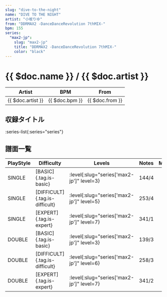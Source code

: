 ```yaml
---
slug: "dive-to-the-night"
name: "DIVE TO THE NIGHT"
artist: "小坂りゆ"
from: "DDRMAX2 -DanceDanceRevolution 7thMIX-"
bpm: 155
series:
  "max2-jp":
    slug: "max2-jp"
    title: "DDRMAX2 -DanceDanceRevolution 7thMIX-"
    color: "black"
---
```


# {{ $doc.name }} / {{ $doc.artist }}

|Artist|BPM|From|
|------|---|----|
|{{ $doc.artist }}|{{ $doc.bpm }}|{{ $doc.from }}|

## 収録タイトル

:series-list{:series="series"}

## 譜面一覧

|PlayStyle|Difficulty|Levels|Notes|Movie|
|---------|----------|------|-----|-----|
|SINGLE|[BASIC]{.tag.is-basic}|:level{:slug="series['max2-jp']" level=3}|144/4||
|SINGLE|[DIFFICULT]{.tag.is-difficult}|:level{:slug="series['max2-jp']" level=5}|253/4||
|SINGLE|[EXPERT]{.tag.is-expert}|:level{:slug="series['max2-jp']" level=7}|341/1||
|DOUBLE|[BASIC]{.tag.is-basic}|:level{:slug="series['max2-jp']" level=3}|139/3||
|DOUBLE|[DIFFICULT]{.tag.is-difficult}|:level{:slug="series['max2-jp']" level=6}|258/3||
|DOUBLE|[EXPERT]{.tag.is-expert}|:level{:slug="series['max2-jp']" level=7}|341/2||
